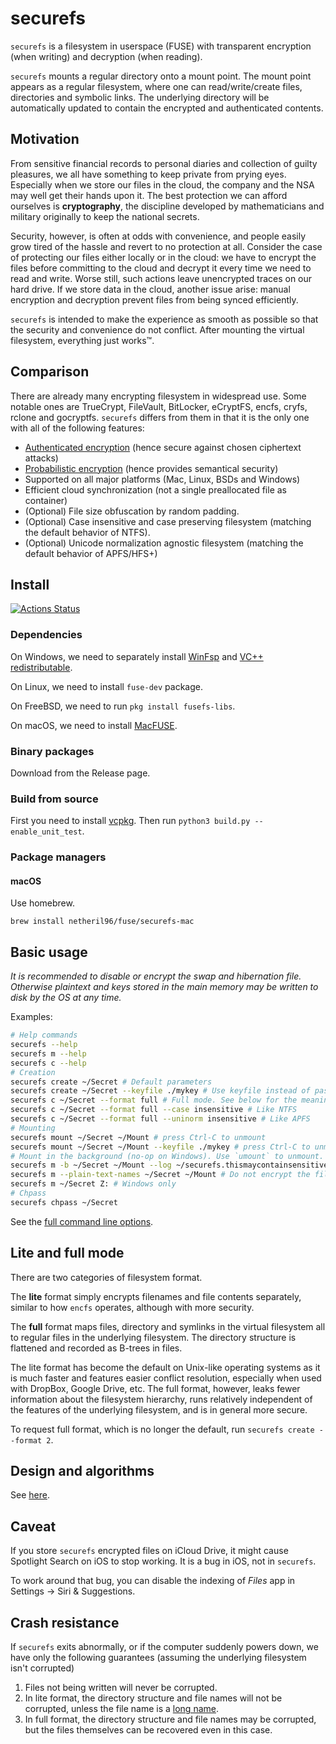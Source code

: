 # securefs

`securefs` is a filesystem in userspace (FUSE) with transparent encryption (when writing) and decryption (when reading).

`securefs` mounts a regular directory onto a mount point. The mount point appears as a regular filesystem, where one can read/write/create files, directories and symbolic links. The underlying directory will be automatically updated to contain the encrypted and authenticated contents.

## Motivation

From sensitive financial records to personal diaries and collection of guilty pleasures, we all have something to keep private from prying eyes. Especially when we store our files in the cloud, the company and the NSA may well get their hands upon it. The best protection we can afford ourselves is **cryptography**, the discipline developed by mathematicians and military originally to keep the national secrets.

Security, however, is often at odds with convenience, and people easily grow tired of the hassle and revert to no protection at all. Consider the case of protecting our files either locally or in the cloud: we have to encrypt the files before committing to the cloud and decrypt it every time we need to read and write. Worse still, such actions leave unencrypted traces on our hard drive. If we store data in the cloud, another issue arise: manual encryption and decryption prevent files from being synced efficiently.

`securefs` is intended to make the experience as smooth as possible so that the security and convenience do not conflict. After mounting the virtual filesystem, everything just works&#8482;.

## Comparison

There are already many encrypting filesystem in widespread use. Some notable ones are TrueCrypt, FileVault, BitLocker, eCryptFS, encfs, cryfs, rclone and gocryptfs. `securefs` differs from them in that it is the only one with all of the following features:

- [Authenticated encryption](https://en.wikipedia.org/wiki/Authenticated_encryption) (hence secure against chosen ciphertext attacks)
- [Probabilistic encryption](https://en.wikipedia.org/wiki/Probabilistic_encryption) (hence provides semantical security)
- Supported on all major platforms (Mac, Linux, BSDs and Windows)
- Efficient cloud synchronization (not a single preallocated file as container)
- (Optional) File size obfuscation by random padding.
- (Optional) Case insensitive and case preserving filesystem (matching the default behavior of NTFS).
- (Optional) Unicode normalization agnostic filesystem (matching the default behavior of APFS/HFS+)

## Install

[![Actions Status](https://github.com/netheril96/securefs/workflows/C%2FC%2B%2B%20CI/badge.svg)](https://github.com/netheril96/securefs/actions)

### Dependencies

On Windows, we need to separately install [WinFsp](https://winfsp.dev/) and [VC++ redistributable](https://learn.microsoft.com/en-us/cpp/windows/latest-supported-vc-redist?view=msvc-170#visual-studio-2015-2017-2019-and-2022).

On Linux, we need to install `fuse-dev` package.

On FreeBSD, we need to run `pkg install fusefs-libs`.

On macOS, we need to install [MacFUSE](https://osxfuse.github.io/).

### Binary packages

Download from the Release page.

### Build from source

First you need to install [vcpkg](vcpkg.io). Then run `python3 build.py --enable_unit_test`.

### Package managers

#### macOS
Use homebrew.

`brew install netheril96/fuse/securefs-mac`

## Basic usage

_It is recommended to disable or encrypt the swap and hibernation file. Otherwise plaintext and keys stored in the main memory may be written to disk by the OS at any time._

Examples:

```bash
# Help commands
securefs --help
securefs m --help
securefs c --help
# Creation
securefs create ~/Secret # Default parameters
securefs create ~/Secret --keyfile ./mykey # Use keyfile instead of password
securefs c ~/Secret --format full # Full mode. See below for the meaning.
securefs c ~/Secret --format full --case insensitive # Like NTFS
securefs c ~/Secret --format full --uninorm insensitive # Like APFS
# Mounting
securefs mount ~/Secret ~/Mount # press Ctrl-C to unmount
securefs mount ~/Secret ~/Mount --keyfile ./mykey # press Ctrl-C to unmount
# Mount in the background (no-op on Windows). Use `umount` to unmount.
securefs m -b ~/Secret ~/Mount --log ~/securefs.thismaycontainsensitiveinformation.log
securefs m --plain-text-names ~/Secret ~/Mount # Do not encrypt the filenames
securefs m ~/Secret Z: # Windows only
# Chpass
securefs chpass ~/Secret
```

See the [full command line options](docs/usage.md).

## Lite and full mode

There are two categories of filesystem format.

The **lite** format simply encrypts filenames and file contents separately, similar to how `encfs` operates, although with more security.

The **full** format maps files, directory and symlinks in the virtual filesystem all to regular files in the underlying filesystem. The directory structure is flattened and recorded as B-trees in files.

The lite format has become the default on Unix-like operating systems as it is much faster and features easier conflict resolution, especially when used with DropBox, Google Drive, etc. The full format, however, leaks fewer information about the filesystem hierarchy, runs relatively independent of the features of the underlying filesystem, and is in general more secure.

To request full format, which is no longer the default, run `securefs create --format 2`.

## Design and algorithms

See [here](docs/design.md).

## Caveat

If you store `securefs` encrypted files on iCloud Drive, it might cause Spotlight Search on iOS to stop working. It is a bug in iOS, not in `securefs`.

To work around that bug, you can disable the indexing of _Files_ app in Settings -> Siri & Suggestions.

## Crash resistance
If `securefs` exits abnormally, or if the computer suddenly powers down, we have only the following guarantees (assuming the underlying filesystem isn't corrupted)

1. Files not being written will never be corrupted.
2. In lite format, the directory structure and file names will not be corrupted, unless the file name is a [long name](docs/long_name.md).
3. In full format, the directory structure and file names may be corrupted, but the files themselves can be recovered even in this case.
